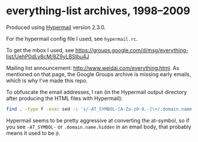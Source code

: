 # everything-list archives, 1998–2009

Produced using [Hypermail](http://www.hypermail-project.org/) version 2.3.0.

For the hypermail config file I used, see `hypermail.rc`.

To get the mbox I used, see https://groups.google.com/d/msg/everything-list/UehP0dLy8cM/8Z9yLBSlbu4J

Mailing list announcement: <http://www.weidai.com/everything.html>. As
mentioned on that page, the Google Groups archive is missing early emails,
which is why I've made this repo.

To obfuscate the email addresses, I ran (in the Hypermail output directory
after producing the HTML files with Hypermail):

```bash
find . -type f -exec sed -i 's/-AT_SYMBOL-[A-Za-z0-9.-]\+/.domain.name.hidden/g' {} \;
```

Hypermail seems to be pretty aggressive at converting the at-symbol, so if you
see `-AT_SYMBOL-` or `.domain.name.hidden` in an email body, that probably
means it used to be `@`.
